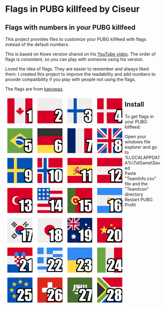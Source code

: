 # Flags in PUBG killfeed by Ciseur
## Flags with numbers in your PUBG killfeed
This project provides files to customize your PUBG killfeed with flags instead of the default numbers.

This is based on Kowo version shared on his [YouTube video](https://www.youtube.com/watch?v=8OWbQ_wXhpk). The order of flags is consistent, so you can play with someone using his version.

Loved the idea of flags. They are easier to remember and always liked them. I created this project to improve the readability and add numbers to provide compatibility if you play with people not using the flags.

The flags are from [kapowaz](https://kapowaz.github.io/square-flags/).

<img src="preview.png" alt="flags with numbers for PUBG killfeed" align="left">

## Install
To get flags in your PUBG killfeed:

1. Open your windows file explorer and go to %LOCALAPPDATA%\TslGame\Saved
2. Paste "TeamInfo.csv" file and the "TeamIcon" directory
3. Restart PUBG
4. Profit